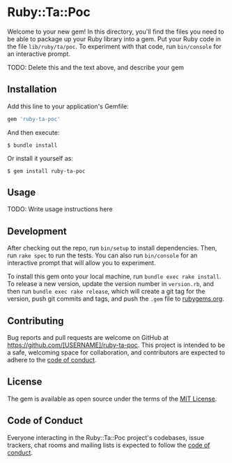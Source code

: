 # Ruby::Ta::Poc

Welcome to your new gem! In this directory, you'll find the files you need to be able to package up your Ruby library into a gem. Put your Ruby code in the file `lib/ruby/ta/poc`. To experiment with that code, run `bin/console` for an interactive prompt.

TODO: Delete this and the text above, and describe your gem

## Installation

Add this line to your application's Gemfile:

```ruby
gem 'ruby-ta-poc'
```

And then execute:

    $ bundle install

Or install it yourself as:

    $ gem install ruby-ta-poc

## Usage

TODO: Write usage instructions here

## Development

After checking out the repo, run `bin/setup` to install dependencies. Then, run `rake spec` to run the tests. You can also run `bin/console` for an interactive prompt that will allow you to experiment.

To install this gem onto your local machine, run `bundle exec rake install`. To release a new version, update the version number in `version.rb`, and then run `bundle exec rake release`, which will create a git tag for the version, push git commits and tags, and push the `.gem` file to [rubygems.org](https://rubygems.org).

## Contributing

Bug reports and pull requests are welcome on GitHub at https://github.com/[USERNAME]/ruby-ta-poc. This project is intended to be a safe, welcoming space for collaboration, and contributors are expected to adhere to the [code of conduct](https://github.com/[USERNAME]/ruby-ta-poc/blob/master/CODE_OF_CONDUCT.md).


## License

The gem is available as open source under the terms of the [MIT License](https://opensource.org/licenses/MIT).

## Code of Conduct

Everyone interacting in the Ruby::Ta::Poc project's codebases, issue trackers, chat rooms and mailing lists is expected to follow the [code of conduct](https://github.com/[USERNAME]/ruby-ta-poc/blob/master/CODE_OF_CONDUCT.md).
